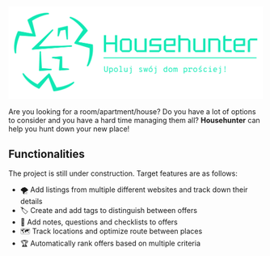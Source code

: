 ![Househunter](public/assets/h2banner.svg)

Are you looking for a room/apartment/house? Do you have a lot of options to consider and you have a hard time managing them all? **Househunter** can help you hunt down your new place!

## Functionalities
The project is still under construction. Target features are as follows:

- 🌪️ Add listings from multiple different websites and track down their details
- 🏷️ Create and add tags to distinguish between offers
- 📝 Add notes, questions and checklists to offers
- 🗺️ Track locations and optimize route between places
- 🏆 Automatically rank offers based on multiple criteria
